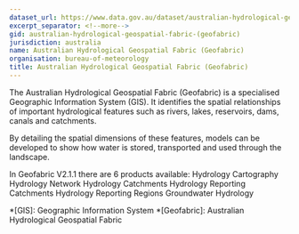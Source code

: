 ```yaml
---
dataset_url: https://www.data.gov.au/dataset/australian-hydrological-geospatial-fabric-geofabric
excerpt_separator: <!--more-->
gid: australian-hydrological-geospatial-fabric-(geofabric)
jurisdiction: australia
name: Australian Hydrological Geospatial Fabric (Geofabric)
organisation: bureau-of-meteorology
title: Australian Hydrological Geospatial Fabric (Geofabric)
---
```


The Australian Hydrological Geospatial Fabric (Geofabric) is a specialised Geographic Information System (GIS). It identifies the spatial relationships of important hydrological features such as rivers, lakes, reservoirs, dams, canals and catchments.

<!--more-->

By detailing the spatial dimensions of these features, models can be developed to show how water is stored, transported and used through the landscape.

In Geofabric V2.1.1 there are 6 products available:
Hydrology Cartography
Hydrology Network
Hydrology Catchments
Hydrology Reporting Catchments
Hydrology Reporting Regions
Groundwater Hydrology

*[GIS]: Geographic Information System
*[Geofabric]: Australian Hydrological Geospatial Fabric